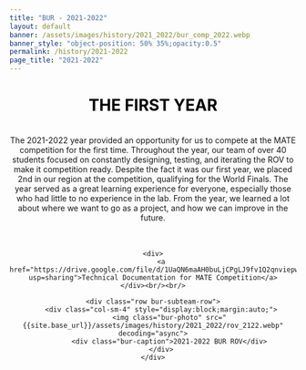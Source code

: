 ```yaml
---
title: "BUR - 2021-2022"
layout: default
banner: /assets/images/history/2021_2022/bur_comp_2022.webp
banner_style: "object-position: 50% 35%;opacity:0.5"
permalink: /history/2021-2022
page_title: "2021-2022"
---
```


<div class="bur-text-container" style="text-align:center;">
    <h1 style="color:black;">THE FIRST YEAR</h1><br/>
    <div class="bur-text">
        The 2021-2022 year provided an opportunity for us to compete at the MATE competition for the first time. Throughout the year, our team of over 40 students focused on constantly designing, testing, and iterating the ROV to make it competition ready. Despite the fact it was our first year, we placed 2nd in our region at the competition, qualifying for the World Finals. The year served as a great learning experience for everyone, especially those who had little to no experience in the lab. From the year, we learned a lot about where we want to go as a project, and how we can improve in the future. 
    </div><br/><br/>

    <div>
        <a href="https://drive.google.com/file/d/1UaQN6maAH0buLjCPgLJ9fv1Q2qnviepw/view?usp=sharing">Technical Documentation for MATE Competition</a>
    </div><br/><br/>

    <div class="row bur-subteam-row">
        <div class="col-sm-4" style="display:block;margin:auto;">
            <img class="bur-photo" src="{{site.base_url}}/assets/images/history/2021_2022/rov_2122.webp" decoding="async">
            <div class="bur-caption">2021-2022 BUR ROV</div>
        </div>
    </div>
</div>

